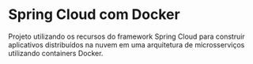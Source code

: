 # Spring Cloud com Docker

Projeto utilizando os recursos do framework Spring Cloud para construir aplicativos distribuídos na nuvem em uma arquitetura de microsserviços utilizando containers Docker.
